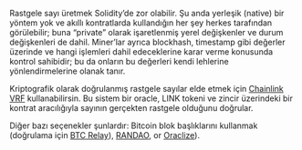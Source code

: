 Rastgele sayı üretmek Solidity’de zor olabilir. Şu anda yerleşik (native) bir yöntem yok ve akıllı kontratlarda kullandığın her şey herkes tarafından görülebilir; buna “private” olarak işaretlenmiş yerel değişkenler ve durum değişkenleri de dahil. Miner’lar ayrıca blockhash, timestamp gibi değerler üzerinde ve hangi işlemleri dahil edeceklerine karar verme konusunda kontrol sahibidir; bu da onların bu değerleri kendi lehlerine yönlendirmelerine olanak tanır.

Kriptografik olarak doğrulanmış rastgele sayılar elde etmek için [Chainlink VRF](https://docs.chain.link/docs/get-a-random-number) kullanabilirsin. Bu sistem bir oracle, LINK tokeni ve zincir üzerindeki bir kontrat aracılığıyla sayının gerçekten rastgele olduğunu doğrular. 

Diğer bazı seçenekler şunlardır: Bitcoin blok başlıklarını kullanmak (doğrulama için [BTC Relay](http://btcrelay.org)), [RANDAO](https://github.com/randao/randao), or [Oraclize](http://www.oraclize.it/)).
